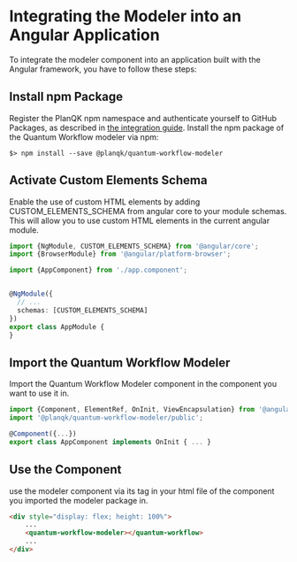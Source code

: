 # Integrating the Modeler into an Angular Application
To integrate the modeler component into an application built with the Angular framework, you have to follow these steps:

## Install npm Package
Register the PlanQK npm namespace and authenticate yourself to GitHub Packages, as described in [the integration guide](integration-guide.md). 
Install the npm package of the Quantum Workflow modeler via npm:
```
$> npm install --save @planqk/quantum-workflow-modeler
```

## Activate Custom Elements Schema
Enable the use of custom HTML elements by adding CUSTOM_ELEMENTS_SCHEMA from angular core to your module schemas. This will allow
you to use custom HTML elements in the current angular module.

```typescript
import {NgModule, CUSTOM_ELEMENTS_SCHEMA} from '@angular/core';
import {BrowserModule} from '@angular/platform-browser';

import {AppComponent} from './app.component';


@NgModule({
  // ...
  schemas: [CUSTOM_ELEMENTS_SCHEMA]
})
export class AppModule {
}
```

## Import the Quantum Workflow Modeler
Import the Quantum Workflow Modeler component in the component you want to use it in. 
```typescript
import {Component, ElementRef, OnInit, ViewEncapsulation} from '@angular/core';
import '@planqk/quantum-workflow-modeler/public';

@Component({...})
export class AppComponent implements OnInit { ... }
```

## Use the Component
use the modeler component via its tag in your html file of the component you imported the modeler package in.
```html
<div style="display: flex; height: 100%">
    ...
    <quantum-workflow-modeler></quantum-workflow>
    ...
</div>
```
